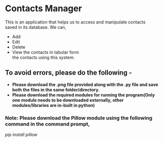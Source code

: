 # Contacts Manager 

This is an application that helps us to access and manipulate contacts saved in its database.
We can,
* Add
* Edit
* Delete
* View the contacts in tabular form\
the contacts using this system.

## To avoid errors, please do the following -
* **Please download the .png file provided along with the .py file and save both the files in the same folder/directory.**
* **Please download the required modules for running the program(Only one module needs to be downloaded externally, other modules/libraries are in-built in python)**

### Note: Please download the Pillow module using the following command in the command prompt, 
*pip install pillow*

